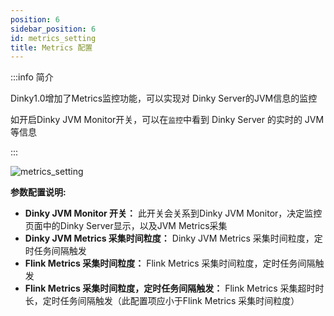 ```yaml
---
position: 6
sidebar_position: 6
id: metrics_setting
title: Metrics 配置
---
```


:::info 简介

Dinky1.0增加了Metrics监控功能，可以实现对 Dinky Server的JVM信息的监控 

如开启Dinky JVM Monitor开关，可以在`监控`中看到 Dinky Server 的实时的 JVM 等信息

:::


![metrics_setting](http://pic.dinky.org.cn/dinky/docs/test/metrics_setting.png)

**参数配置说明:**
- **Dinky JVM Monitor 开关：** 此开关会关系到Dinky JVM Monitor，决定监控页面中的Dinky Server显示，以及JVM Metrics采集
- **Dinky JVM Metrics 采集时间粒度：** Dinky JVM Metrics 采集时间粒度，定时任务间隔触发
- **Flink Metrics 采集时间粒度：** Flink Metrics 采集时间粒度，定时任务间隔触发
- **Flink Metrics 采集时间粒度，定时任务间隔触发：** Flink Metrics 采集超时时长，定时任务间隔触发（此配置项应小于Flink Metrics 采集时间粒度）
